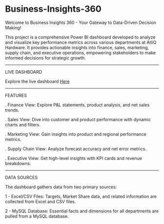 # Business-Insights-360
Welcome to Business Insights 360 - Your Gateway to Data-Driven Decision Making!

This project is a comprehensive Power BI dashboard developed to analyze and visualize key performance metrics across various departments at AtliQ Hardware. It provides actionable insights into finance, sales, marketing, supply chain, and executive operations, empowering stakeholders to make informed decisions for strategic growth.
____________________________________________________________________________________________________________________________________________________________________________________________________________________________________________
LIVE DASHBOARD 

Explore the live dashboard [Here](https://app.powerbi.com/links/U3HsrrEWQl?ctid=c6e549b3-5f45-4032-aae9-d4244dc5b2c4&pbi_source=linkShare)
_____________________________________________________________________________________________________________________________________________________________________
FEATURES 

. Finance View: Explore P&L statements, product analysis, and net sales trends.

. Sales View: Dive into customer and product performance with dynamic charts and filters.

. Marketing View: Gain insights into product and regional performance metrics.

. Supply Chain View: Analyze forecast accuracy and net error metrics.

. Executive View: Get high-level insights with KPI cards and revenue breakdowns.
___________________________________________________________________________________________________________________________________________________________________
DATA SOURCES

The dashboard gathers data from two primary sources:

1 - Excel/CSV Files: Targets, Market Share data, and related information are collected from Excel and CSV files.

2 - MySQL Database: Essential facts and dimensions for all departments are pulled from a MySQL database.
